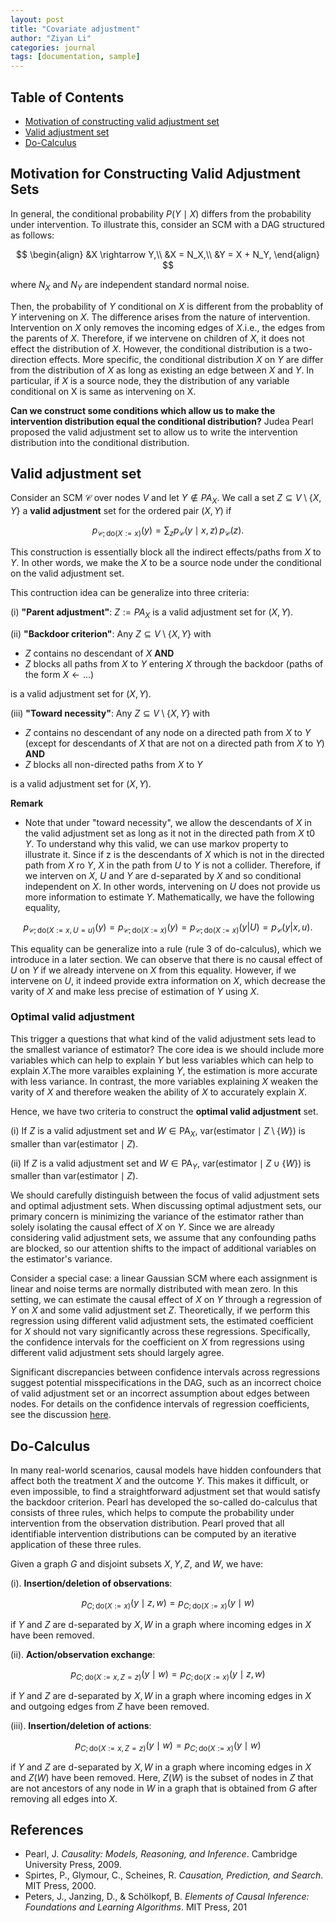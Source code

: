 ```yaml
---
layout: post
title: "Covariate adjustment"
author: "Ziyan Li"
categories: journal
tags: [documentation, sample]
---
```

## Table of Contents
- [Motivation of constructing valid adjustment set](#Motivation-of-constructing-valid-adjustment-set)
- [Valid adjustment set](#Valid-adjustment-set)
- [Do-Calculus](#Do-Calculus)

## Motivation for Constructing Valid Adjustment Sets
In general, the conditional probability $P(Y \mid X)$ differs from the probability under intervention. To illustrate this, consider an SCM with a DAG structured as follows:

$$
\begin{align}
&X \rightarrow Y,\\
&X = N_X,\\
&Y = X + N_Y,
\end{align}
$$

where $N_X$ and $N_Y$ are independent standard normal noise.

Then, the probability of $Y$ conditional on $X$ is different from the probablity of $Y$ intervening on $X$. The difference arises from the nature of intervention. Intervention on $X$ only removes the incoming edges of $X$.i.e., the edges from the parents of $X$. Therefore, if we intervene on children of $X$, it does not effect the distribution of $X$. However, the conditional distribution is a two-direction effects. More specific, the conditional distribution $X$ on $Y$ are differ from the distribution of $X$  as long as existing an edge between $X$ and $Y$. In particular, if $X$ is a source node, they the distribution of any variable conditional on X is same as intervening on X.

**Can we construct some conditions which allow us to make the intervention distribution equal the conditional distribution?**  Judea Pearl proposed the valid adjustment set to allow us to write the intervention distribution into the conditional distribution.

## Valid adjustment set

Consider an SCM $\mathcal{C}$ over nodes $V$ and let $Y \notin PA_X$. We call a set $Z \subseteq V \setminus \{X, Y\}$ a **valid adjustment** set for the ordered pair $(X, Y)$ if

$$
p_{\mathcal{C}; \text{do}(X := x)}(y) = \sum_{z} p_{\mathcal{C}}(y \mid x, z) \, p_{\mathcal{C}}(z).
$$

This construction is essentially block all the indirect effects/paths from $X$ to $Y$. In other words, we make the $X$ to be a source node under the conditional on the valid adjustment set.

This contruction idea can be generalize into three criteria:

(i) **"Parent adjustment"**: $Z := PA_X$ is a valid adjustment set for $(X, Y)$.

(ii) **"Backdoor criterion"**: Any $Z \subseteq V \setminus \{X, Y\}$ with
- $Z$ contains no descendant of $X$ **AND**
- $Z$ blocks all paths from $X$ to $Y$ entering $X$ through the backdoor (paths of the form $X \leftarrow \dots$)

is a valid adjustment set for $(X, Y)$.

(iii) **"Toward necessity"**: Any $Z \subseteq V \setminus \{X, Y\}$ with
- $Z$ contains no descendant of any node on a directed path from $X$ to $Y$ (except for descendants of $X$ that are not on a directed path from $X$ to $Y$) **AND**
- $Z$ blocks all non-directed paths from $X$ to $Y$

is a valid adjustment set for $(X, Y)$.

**Remark**
- Note that under "toward necessity", we allow the descendants of $X$ in the valid adjustment set as long as it not in the directed path from $X$ t0 $Y$. To understand why this valid, we can use markov property to illustrate it. Since if z is the descendants of $X$ which is not in the directed path from $X$ ro $Y$, $X$ in the path from $U$ to $Y$ is not a collider. Therefore, if we interven on $X$, $U$ and $Y$ are d-separated by $X$ and so conditional independent on $X$. In other words, intervening on $U$ does not provide us more information to estimate $Y$. Mathematically, we have the following equality,

$$
p_{\mathcal{C}; \text{do}(X := x, U=u)}(y) = p_{\mathcal{C}; \text{do}(X := x)}(y) = p_{\mathcal{C}; \text{do}(X := x)}(y|U) = p_{\mathcal{C}}(y|x,u) .
$$

This equality can be generalize into a rule (rule 3 of do-calculus), which we introduce in a later section. We can observe that there is no causal effect of $U$ on $Y$ if we already intervene on $X$ from this equality. However, if we intervene on $U$, it indeed provide extra information on $X$, which decrease the varity of $X$ and make less precise of estimation of $Y$ using $X$. 

### Optimal valid adjustment

This trigger a questions that what kind of the valid adjustment sets lead to the smallest variance of estimator? The core idea is we should include more variables which can help to explain $Y$ but less variables which can help to explain $X$.The more varaibles explaining $Y$, the estimation is more accurate with less variance. In contrast, the more variables explaining $X$ weaken the varity of $X$ and therefore weaken the ability of $X$ to accurately explain $X$. 

Hence, we have two criteria to construct the **optimal valid adjustment** set.

(i) If $Z$ is a valid adjustment set and $W \in \text{PA}_X$, $\text{var}(\text{estimator} \mid Z \setminus \{W\})$ is smaller than $\text{var}(\text{estimator} \mid Z)$.

(ii) If $Z$ is a valid adjustment set and $W \in \text{PA}_Y$, $\text{var}(\text{estimator} \mid Z \cup \{W\})$ is smaller than $\text{var}(\text{estimator} \mid Z)$.

We should carefully distinguish between the focus of valid adjustment sets and optimal adjustment sets. When discussing optimal adjustment sets, our primary concern is minimizing the variance of the estimator rather than solely isolating the causal effect of $X$ on $Y$. Since we are already considering valid adjustment sets, we assume that any confounding paths are blocked, so our attention shifts to the impact of additional variables on the estimator's variance.

Consider a special case: a linear Gaussian SCM where each assignment is linear and noise terms are normally distributed with mean zero. In this setting, we can estimate the causal effect of $X$ on $Y$ through a regression of $Y$ on $X$ and some valid adjustment set $Z$. Theoretically, if we perform this regression using different valid adjustment sets, the estimated coefficient for $X$ should not vary significantly across these regressions. Specifically, the confidence intervals for the coefficient on $X$ from regressions using different valid adjustment sets should largely agree.

Significant discrepancies between confidence intervals across regressions suggest potential misspecifications in the DAG, such as an incorrect choice of valid adjustment set or an incorrect assumption about edges between nodes. For details on the confidence intervals of regression coefficients, see the discussion [here](https://catty-halsey.github.io/Multiple-regression#Uniqueness-of-Estimatied-Beta-in-Multiple-Linear-Regression).





## Do-Calculus

In many real-world scenarios, causal models have hidden confounders that affect both the treatment $X$ and the outcome $Y$. This makes it difficult, or even impossible, to find a straightforward adjustment set that would satisfy the backdoor criterion. Pearl has developed the so-called do-calculus that consists
of three rules, which helps to compute the probability under intervention from the observation distribution. Pearl proved that all identifiable intervention distributions can be computed by an iterative application of these three rules. 

Given a graph $G$ and disjoint subsets $X, Y, Z,$ and $W$, we have:

(i). **Insertion/deletion of observations**:

$$
p_{C;\text{do}(X := x)}(y \mid z, w) = p_{C;\text{do}(X := x)}(y \mid w)
$$
   
   if $Y$ and $Z$ are d-separated by $X, W$ in a graph where incoming edges in $X$ have been removed.

(ii). **Action/observation exchange**:

$$
p_{C;\text{do}(X := x, Z = z)}(y \mid w) = p_{C;\text{do}(X := x)}(y \mid z, w)
$$

   if $Y$ and $Z$ are d-separated by $X, W$ in a graph where incoming edges in $X$ and outgoing edges from $Z$ have been removed.

(iii). **Insertion/deletion of actions**:

$$
p_{C;\text{do}(X := x, Z = z)}(y \mid w) = p_{C;\text{do}(X := x)}(y \mid w)
$$

   if $Y$ and $Z$ are d-separated by $X, W$ in a graph where incoming edges in $X$ and $Z(W)$ have been removed. Here, $Z(W)$ is the subset of nodes in $Z$ that are not ancestors of any node in $W$ in a graph that is obtained from $G$ after removing all edges into $X$.

## References

- Pearl, J. *Causality: Models, Reasoning, and Inference*. Cambridge University Press, 2009.
- Spirtes, P., Glymour, C., Scheines, R. *Causation, Prediction, and Search*. MIT Press, 2000.
- Peters, J., Janzing, D., & Schölkopf, B. *Elements of Causal Inference: Foundations and Learning Algorithms*. MIT Press, 201

